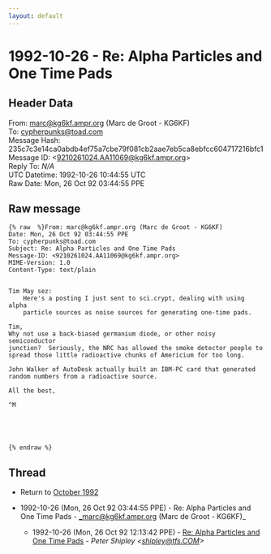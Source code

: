 ```yaml
---
layout: default
---
```


# 1992-10-26 - Re: Alpha Particles and One Time Pads

## Header Data

From: marc@kg6kf.ampr.org (Marc de Groot - KG6KF)<br>
To: cypherpunks@toad.com<br>
Message Hash: 235c7c3e14ca0abdb4ef75a7cbe79f081cb2aae7eb5ca8ebfcc604717216bfc1<br>
Message ID: \<9210261024.AA11069@kg6kf.ampr.org\><br>
Reply To: _N/A_<br>
UTC Datetime: 1992-10-26 10:44:55 UTC<br>
Raw Date: Mon, 26 Oct 92 03:44:55 PPE<br>

## Raw message

```
{% raw  %}From: marc@kg6kf.ampr.org (Marc de Groot - KG6KF)
Date: Mon, 26 Oct 92 03:44:55 PPE
To: cypherpunks@toad.com
Subject: Re: Alpha Particles and One Time Pads
Message-ID: <9210261024.AA11069@kg6kf.ampr.org>
MIME-Version: 1.0
Content-Type: text/plain


Tim May sez:
	Here's a posting I just sent to sci.crypt, dealing with using alpha
	particle sources as noise sources for generating one-time pads.
	
Tim,
Why not use a back-biased germanium diode, or other noisy semiconductor
junction?  Seriously, the NRC has allowed the smoke detector people to
spread those little radioactive chunks of Americium for too long.

John Walker of AutoDesk actually built an IBM-PC card that generated
random numbers from a radioactive source.

All the best,

^M





{% endraw %}
```

## Thread

+ Return to [October 1992](/years/1992/10)

+ 1992-10-26 (Mon, 26 Oct 92 03:44:55 PPE) - Re: Alpha Particles and One Time Pads - _marc@kg6kf.ampr.org (Marc de Groot - KG6KF)_
  + 1992-10-26 (Mon, 26 Oct 92 12:13:42 PPE) - [Re: Alpha Particles and One Time Pads](/years/1992/10/96f4cccc3f7dcec3807398d9e17c2ea77516a4daa35cb38c9570bec1fea0481d) - _Peter Shipley \<shipley@tfs.COM\>_

